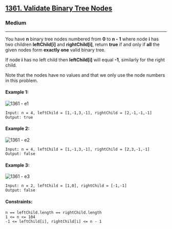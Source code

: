 [1361. Validate Binary Tree Nodes](https://leetcode.com/problems/validate-binary-tree-nodes/description/)
---------------------------------------------------------------------------------------------------------------------------------------------

### Medium
---------------------------------------------------------------------------------------------------------------------------------------------

You have **n** binary tree nodes numbered from **0** to **n - 1** where node **i** has two children **leftChild[i]** and **rightChild[i]**, return **true** if and only if **all** the given nodes form **exactly one** valid binary tree.

If node **i** has no left child then **leftChild[i]** will equal **-1**, similarly for the right child.

Note that the nodes have no values and that we only use the node numbers in this problem.

#### Example 1:
![1361 - e1](https://github.com/chandrikabijore/LeetCode-solutions/assets/93921178/2d364bb8-f052-4ae4-add6-e99b35828ca9)
```
Input: n = 4, leftChild = [1,-1,3,-1], rightChild = [2,-1,-1,-1]
Output: true
```
#### Example 2:
![1361 - e2](https://github.com/chandrikabijore/LeetCode-solutions/assets/93921178/82ea0bb8-2572-42c8-96db-78676ed810b7)
```
Input: n = 4, leftChild = [1,-1,3,-1], rightChild = [2,3,-1,-1]
Output: false
```
#### Example 3:
![1361 - e3](https://github.com/chandrikabijore/LeetCode-solutions/assets/93921178/f914d8b4-4965-4d56-9072-c3a65340dc35)
```
Input: n = 2, leftChild = [1,0], rightChild = [-1,-1]
Output: false
```
#### Constraints:
```
n == leftChild.length == rightChild.length
1 <= n <= 104
-1 <= leftChild[i], rightChild[i] <= n - 1
```
